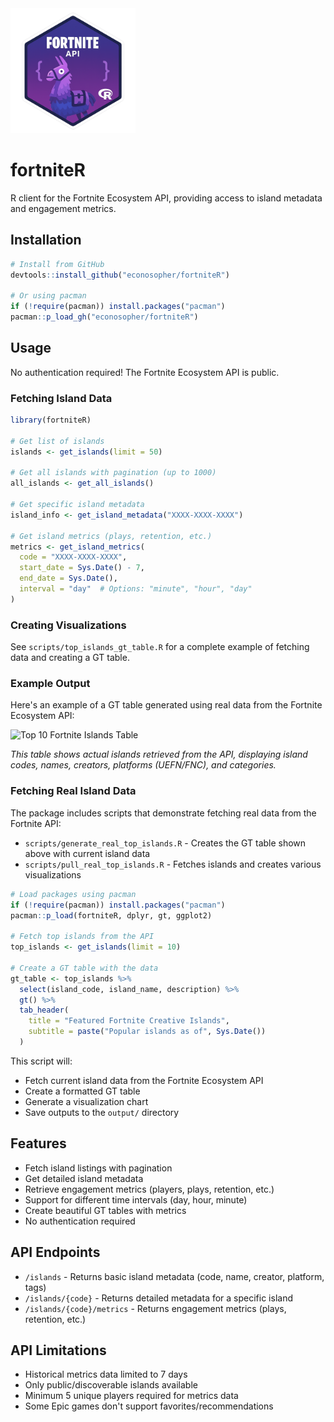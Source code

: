 <img src="package_logo.png" width="200" alt="fortniteR logo">

# fortniteR

R client for the Fortnite Ecosystem API, providing access to island metadata and engagement metrics.

## Installation

```r
# Install from GitHub
devtools::install_github("econosopher/fortniteR")

# Or using pacman
if (!require(pacman)) install.packages("pacman")
pacman::p_load_gh("econosopher/fortniteR")
```

## Usage

No authentication required! The Fortnite Ecosystem API is public.

### Fetching Island Data

```r
library(fortniteR)

# Get list of islands
islands <- get_islands(limit = 50)

# Get all islands with pagination (up to 1000)
all_islands <- get_all_islands()

# Get specific island metadata
island_info <- get_island_metadata("XXXX-XXXX-XXXX")

# Get island metrics (plays, retention, etc.)
metrics <- get_island_metrics(
  code = "XXXX-XXXX-XXXX",
  start_date = Sys.Date() - 7,
  end_date = Sys.Date(),
  interval = "day"  # Options: "minute", "hour", "day"
)
```

### Creating Visualizations

See `scripts/top_islands_gt_table.R` for a complete example of fetching data and creating a GT table.

### Example Output

Here's an example of a GT table generated using real data from the Fortnite Ecosystem API:

![Top 10 Fortnite Islands Table](output/real_top_10_islands.png)

*This table shows actual islands retrieved from the API, displaying island codes, names, creators, platforms (UEFN/FNC), and categories.*

### Fetching Real Island Data

The package includes scripts that demonstrate fetching real data from the Fortnite API:
- `scripts/generate_real_top_islands.R` - Creates the GT table shown above with current island data
- `scripts/pull_real_top_islands.R` - Fetches islands and creates various visualizations

```r
# Load packages using pacman
if (!require(pacman)) install.packages("pacman")
pacman::p_load(fortniteR, dplyr, gt, ggplot2)

# Fetch top islands from the API
top_islands <- get_islands(limit = 10)

# Create a GT table with the data
gt_table <- top_islands %>%
  select(island_code, island_name, description) %>%
  gt() %>%
  tab_header(
    title = "Featured Fortnite Creative Islands",
    subtitle = paste("Popular islands as of", Sys.Date())
  )
```

This script will:
- Fetch current island data from the Fortnite Ecosystem API
- Create a formatted GT table
- Generate a visualization chart
- Save outputs to the `output/` directory

## Features

- Fetch island listings with pagination
- Get detailed island metadata
- Retrieve engagement metrics (players, plays, retention, etc.)
- Support for different time intervals (day, hour, minute)
- Create beautiful GT tables with metrics
- No authentication required

## API Endpoints

- `/islands` - Returns basic island metadata (code, name, creator, platform, tags)
- `/islands/{code}` - Returns detailed metadata for a specific island
- `/islands/{code}/metrics` - Returns engagement metrics (plays, retention, etc.)

## API Limitations

- Historical metrics data limited to 7 days
- Only public/discoverable islands available
- Minimum 5 unique players required for metrics data
- Some Epic games don't support favorites/recommendations